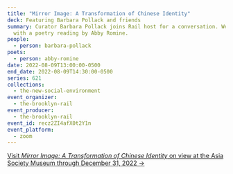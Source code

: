 ```yaml
---
title: "Mirror Image: A Transformation of Chinese Identity"
deck: Featuring Barbara Pollack and friends
summary: Curator Barbara Pollack joins Rail host for a conversation. We conclude
  with a poetry reading by Abby Romine.
people:
  - person: barbara-pollack
poets:
  - person: abby-romine
date: 2022-08-09T13:00:00-0500
end_date: 2022-08-09T14:30:00-0500
series: 621
collections:
  - the-new-social-environment
event_organizer:
  - the-brooklyn-rail
event_producer:
  - the-brooklyn-rail
event_id: recz2ZI4afX0t2Y1n
event_platform:
  - zoom
---
```

[Visit *Mirror Image: A Transformation of Chinese Identity* on view at the Asia Society Museum through December 31, 2022 →](https://asiasociety.org/new-york/exhibitions/mirror-image-transformation-chinese-identity)